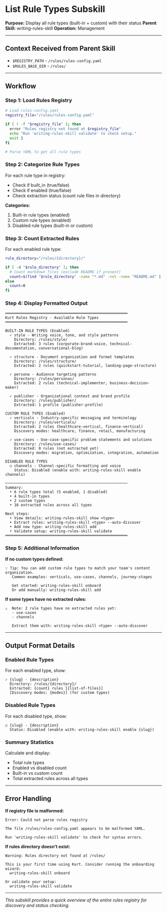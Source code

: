 # List Rule Types Subskill

**Purpose:** Display all rule types (built-in + custom) with their status
**Parent Skill:** writing-rules-skill
**Operation:** Management

---

## Context Received from Parent Skill

- `$REGISTRY_PATH` - `/rules/rules-config.yaml`
- `$RULES_BASE_DIR` - `/rules/`

---

## Workflow

### Step 1: Load Rules Registry

```bash
# Load rules-config.yaml
registry_file="/rules/rules-config.yaml"

if [ ! -f "$registry_file" ]; then
  error "Rules registry not found at $registry_file"
  echo "Run 'writing-rules-skill validate' to check setup."
  exit 1
fi

# Parse YAML to get all rule types
```

### Step 2: Categorize Rule Types

For each rule type in registry:
- Check if built_in (true/false)
- Check if enabled (true/false)
- Check extraction status (count rule files in directory)

**Categories:**
1. Built-in rule types (enabled)
2. Custom rule types (enabled)
3. Disabled rule types (built-in or custom)

### Step 3: Count Extracted Rules

For each enabled rule type:
```bash
rule_directory="/rules/{directory}/"

if [ -d "$rule_directory" ]; then
  # Count markdown files (exclude README if present)
  count=$(find "$rule_directory" -name "*.md" -not -name "README.md" | wc -l)
else
  count=0
fi
```

### Step 4: Display Formatted Output

```
═══════════════════════════════════════════════════════
Kurt Rules Registry - Available Rule Types
═══════════════════════════════════════════════════════

BUILT-IN RULE TYPES (Enabled)
  ✓ style - Writing voice, tone, and style patterns
    Directory: /rules/style/
    Extracted: 3 rules (corporate-brand-voice, technical-documentation, conversational-blog)

  ✓ structure - Document organization and format templates
    Directory: /rules/structure/
    Extracted: 2 rules (quickstart-tutorial, landing-page-structure)

  ✓ persona - Audience targeting patterns
    Directory: /rules/personas/
    Extracted: 2 rules (technical-implementer, business-decision-maker)

  ✓ publisher - Organizational context and brand profile
    Directory: /rules/publisher/
    Extracted: 1 profile (publisher-profile)

CUSTOM RULE TYPES (Enabled)
  ✓ verticals - Industry-specific messaging and terminology
    Directory: /rules/verticals/
    Extracted: 2 rules (healthcare-vertical, finance-vertical)
    Discovery modes: healthcare, finance, retail, manufacturing

  ✓ use-cases - Use-case-specific problem statements and solutions
    Directory: /rules/use-cases/
    Extracted: 0 rules (not extracted yet)
    Discovery modes: migration, optimization, integration, automation

DISABLED RULE TYPES
  ○ channels - Channel-specific formatting and voice
    Status: Disabled (enable with: writing-rules-skill enable channels)

───────────────────────────────────────────────────────
Summary:
  • 6 rule types total (5 enabled, 1 disabled)
  • 4 built-in types
  • 2 custom types
  • 10 extracted rules across all types

Next steps:
  • View details: writing-rules-skill show <type>
  • Extract rules: writing-rules-skill <type> --auto-discover
  • Add new type: writing-rules-skill add
  • Validate setup: writing-rules-skill validate
═══════════════════════════════════════════════════════
```

### Step 5: Additional Information

**If no custom types defined:**
```
💡 Tip: You can add custom rule types to match your team's content organization.
   Common examples: verticals, use-cases, channels, journey-stages

   Get started: writing-rules-skill onboard
   Or add manually: writing-rules-skill add
```

**If some types have no extracted rules:**
```
⚠️  Note: 2 rule types have no extracted rules yet:
   - use-cases
   - channels

   Extract them with: writing-rules-skill <type> --auto-discover
```

---

## Output Format Details

### Enabled Rule Types

For each enabled type, show:
```
✓ {slug} - {description}
  Directory: /rules/{directory}/
  Extracted: {count} rules [{list-of-files}]
  [Discovery modes: {modes}] (for custom types)
```

### Disabled Rule Types

For each disabled type, show:
```
○ {slug} - {description}
  Status: Disabled (enable with: writing-rules-skill enable {slug})
```

### Summary Statistics

Calculate and display:
- Total rule types
- Enabled vs disabled count
- Built-in vs custom count
- Total extracted rules across all types

---

## Error Handling

**If registry file is malformed:**
```
Error: Could not parse rules registry

The file /rules/rules-config.yaml appears to be malformed YAML.

Run 'writing-rules-skill validate' to check for syntax errors.
```

**If rules directory doesn't exist:**
```
Warning: Rules directory not found at /rules/

This is your first time using Kurt. Consider running the onboarding wizard:
  writing-rules-skill onboard

Or validate your setup:
  writing-rules-skill validate
```

---

*This subskill provides a quick overview of the entire rules registry for discovery and status checking.*
